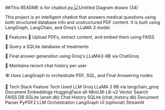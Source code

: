 ##This README is for chatbot.py,![Untitled Diagram drawio (34)](https://github.com/user-attachments/assets/d12198f0-3317-4155-9b09-5eda418fdc76)

This project is an intelligent chatbot that answers medical questions using both structured database info and unstructured PDF content. It is built using LangGraph, LangChain, and Groq’s LLaMA 3 model.

🔧 Features
📄 Upload PDFs, extract content, and embed them using FAISS

🧬 Query a SQLite database of treatments

🧠 Final answer generation using Groq's LLaMA3-8B via ChatGroq

🔁 Maintains recent chat history per user

🕸️ Uses LangGraph to orchestrate PDF, SQL, and Final Answering nodes

🧰 Tech Stack
Feature	Tech Used
LLM	Groq LLaMA 3 8B via langchain_groq
Document Embeddings	HuggingFace all-MiniLM-L6-v2
Vector Search	FAISS
DB	SQLite (ansh.db)
Chat History	SQLite (chat_history.db)
Document Parser	PyPDF2
LLM Orchestration	LangGraph
UI (optional)	Streamlit
